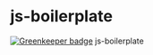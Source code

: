# js-boilerplate

[![Greenkeeper badge](https://badges.greenkeeper.io/wilf312/js-boilerplate.svg)](https://greenkeeper.io/)
js-boilerplate

